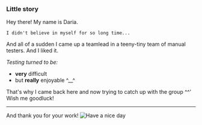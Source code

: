 ### Little story
Hey there! My name is Daria.
```
I didn't believe in myself for so long time... 
```
And all of a sudden I came up a teamlead in a teeny-tiny team of manual testers. And I liked it. 

_Testing turned to be:_
- **very** difficult
- but **really** enjoyable ^__^

That's why I came back here and now trying to catch up with the group ^^'
Wish me goodluck!

---

And thank you for your work!
![Have a nice day](https://mobimg.b-cdn.net/v3/fetch/13/13f4575445dfc421cdbd498cb14ede78.jpeg)
